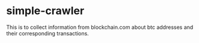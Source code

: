 # simple-crawler

This is to collect information from blockchain.com about btc addresses and their corresponding transactions.
